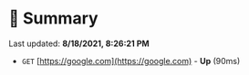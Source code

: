 # 📖 Summary
Last updated: **8/18/2021, 8:26:21 PM**

- `GET` [https://google.com](https://google.com) - **Up** (90ms)
